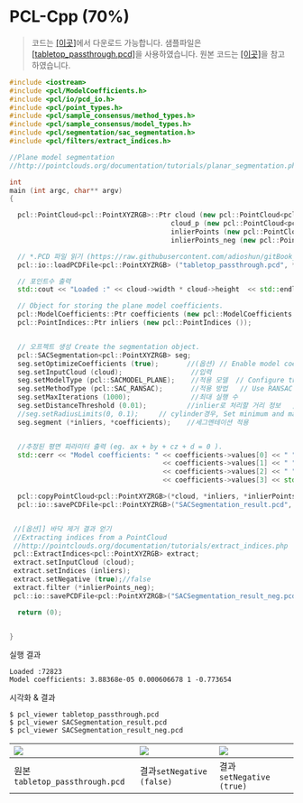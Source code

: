 # PCL-Cpp  \(70%\)

> 코드는 [\[이곳\]](https://github.com/adioshun/gitBook_Tutorial_PCL/blob/master/Beginner/Part01-Chapter05-PCL-Cpp.cpp)에서 다운로드 가능합니다. 샘플파일은 [\[tabletop\_passthrough.pcd\]](https://raw.githubusercontent.com/adioshun/gitBook_Tutorial_PCL/master/Beginner/sample/tabletop_passthrough.pcd)을 사용하였습니다. 원본 코드는 [\[이곳\]](http://pointclouds.org/documentation/tutorials/extract_indices.php)을 참고 하였습니다.

```cpp
#include <iostream>
#include <pcl/ModelCoefficients.h>
#include <pcl/io/pcd_io.h>
#include <pcl/point_types.h>
#include <pcl/sample_consensus/method_types.h>
#include <pcl/sample_consensus/model_types.h>
#include <pcl/segmentation/sac_segmentation.h>
#include <pcl/filters/extract_indices.h>

//Plane model segmentation
//http://pointclouds.org/documentation/tutorials/planar_segmentation.php#planar-segmentation

int
main (int argc, char** argv)
{

  pcl::PointCloud<pcl::PointXYZRGB>::Ptr cloud (new pcl::PointCloud<pcl::PointXYZRGB>), 
                                        cloud_p (new pcl::PointCloud<pcl::PointXYZRGB>), 
                                        inlierPoints (new pcl::PointCloud<pcl::PointXYZRGB>),
                                        inlierPoints_neg (new pcl::PointCloud<pcl::PointXYZRGB>);

  // *.PCD 파일 읽기 (https://raw.githubusercontent.com/adioshun/gitBook_Tutorial_PCL/master/Beginner/sample/tabletop_passthrough.pcd)
  pcl::io::loadPCDFile<pcl::PointXYZRGB> ("tabletop_passthrough.pcd", *cloud);

  // 포인트수 출력
  std::cout << "Loaded :" << cloud->width * cloud->height  << std::endl;

  // Object for storing the plane model coefficients.
  pcl::ModelCoefficients::Ptr coefficients (new pcl::ModelCoefficients ());
  pcl::PointIndices::Ptr inliers (new pcl::PointIndices ());


  // 오프젝트 생성 Create the segmentation object.
  pcl::SACSegmentation<pcl::PointXYZRGB> seg;
  seg.setOptimizeCoefficients (true);       //(옵션) // Enable model coefficient refinement (optional).
  seg.setInputCloud (cloud);                 //입력 
  seg.setModelType (pcl::SACMODEL_PLANE);    //적용 모델  // Configure the object to look for a plane.
  seg.setMethodType (pcl::SAC_RANSAC);       //적용 방법   // Use RANSAC method.
  seg.setMaxIterations (1000);               //최대 실행 수
  seg.setDistanceThreshold (0.01);          //inlier로 처리할 거리 정보   // Set the maximum allowed distance to the model.
  //seg.setRadiusLimits(0, 0.1);     // cylinder경우, Set minimum and maximum radii of the cylinder.
  seg.segment (*inliers, *coefficients);    //세그멘테이션 적용 


  //추정된 평면 파라미터 출력 (eg. ax + by + cz + d = 0 ).
  std::cerr << "Model coefficients: " << coefficients->values[0] << " " 
                                      << coefficients->values[1] << " "
                                      << coefficients->values[2] << " " 
                                      << coefficients->values[3] << std::endl;

  pcl::copyPointCloud<pcl::PointXYZRGB>(*cloud, *inliers, *inlierPoints);
  pcl::io::savePCDFile<pcl::PointXYZRGB>("SACSegmentation_result.pcd", *inlierPoints);


 //[옵션]] 바닥 제거 결과 얻기 
 //Extracting indices from a PointCloud
 //http://pointclouds.org/documentation/tutorials/extract_indices.php
 pcl::ExtractIndices<pcl::PointXYZRGB> extract;
 extract.setInputCloud (cloud);
 extract.setIndices (inliers);
 extract.setNegative (true);//false
 extract.filter (*inlierPoints_neg);
 pcl::io::savePCDFile<pcl::PointXYZRGB>("SACSegmentation_result_neg.pcd", *inlierPoints_neg);

  return (0);


}
```

실행 결과

```text
Loaded :72823
Model coefficients: 3.88368e-05 0.000606678 1 -0.773654
```

시각화 & 결과

```text
$ pcl_viewer tabletop_passthrough.pcd 
$ pcl_viewer SACSegmentation_result.pcd  
$ pcl_viewer SACSegmentation_result_neg.pcd
```

| ![](https://i.imgur.com/qhczRfW.png) | ![](https://i.imgur.com/Upo7BZK.png) | ![](https://i.imgur.com/j6HoJBy.png) |
| :--- | :--- | :--- |
| 원본`tabletop_passthrough.pcd` | 결과`setNegative (false)` | 결과 `setNegative (true)` |

